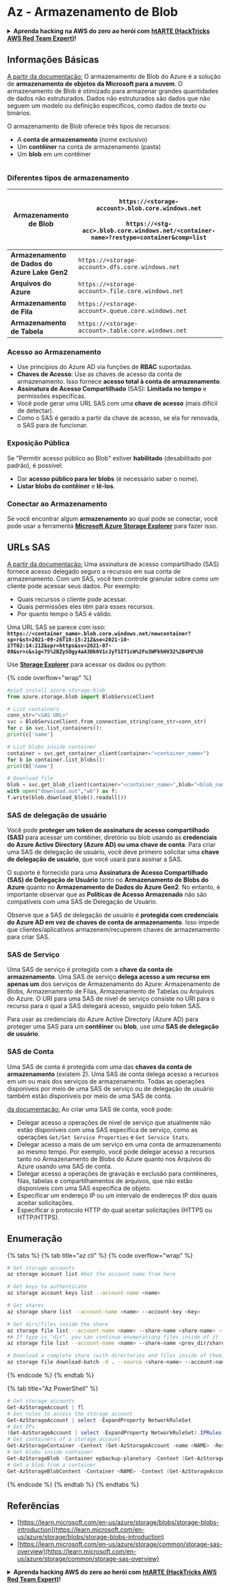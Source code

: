 # Az - Armazenamento de Blob

<details>

<summary><strong>Aprenda hacking na AWS do zero ao herói com</strong> <a href="https://training.hacktricks.xyz/courses/arte"><strong>htARTE (HackTricks AWS Red Team Expert)</strong></a><strong>!</strong></summary>

Outras maneiras de apoiar o HackTricks:

- Se você deseja ver sua **empresa anunciada no HackTricks** ou **baixar o HackTricks em PDF**, verifique os [**PLANOS DE ASSINATURA**](https://github.com/sponsors/carlospolop)!
- Adquira [**produtos oficiais PEASS & HackTricks**](https://peass.creator-spring.com)
- Descubra [**A Família PEASS**](https://opensea.io/collection/the-peass-family), nossa coleção exclusiva de [**NFTs**](https://opensea.io/collection/the-peass-family)
- **Junte-se ao** 💬 [**grupo Discord**](https://discord.gg/hRep4RUj7f) ou ao [**grupo telegram**](https://t.me/peass) ou **siga-nos** no **Twitter** 🐦 [**@hacktricks\_live**](https://twitter.com/hacktricks\_live)**.**
- **Compartilhe seus truques de hacking enviando PRs para os repositórios** [**HackTricks**](https://github.com/carlospolop/hacktricks) e [**HackTricks Cloud**](https://github.com/carlospolop/hacktricks-cloud).

</details>

## Informações Básicas

[A partir da documentação:](https://learn.microsoft.com/en-us/azure/storage/blobs/storage-blobs-overview) O armazenamento de Blob do Azure é a solução de **armazenamento de objetos da Microsoft para a nuvem**. O armazenamento de Blob é otimizado para armazenar grandes quantidades de dados não estruturados. Dados não estruturados são dados que não seguem um modelo ou definição específicos, como dados de texto ou binários.

O armazenamento de Blob oferece três tipos de recursos:

- A **conta de armazenamento** (nome exclusivo)
- Um **contêiner** na conta de armazenamento (pasta)
- Um **blob** em um contêiner

<figure><img src="../../../.gitbook/assets/image (114).png" alt=""><figcaption></figcaption></figure>

### Diferentes tipos de armazenamento

| **Armazenamento de Blob**        | <p><code>https://&#x3C;storage-account>.blob.core.windows.net</code><br><br><code>https://&#x3C;stg-acc>.blob.core.windows.net/&#x3C;container-name>?restype=container&#x26;comp=list</code></p> |
| -------------------------------- | ------------------------------------------------------------------------------------------------------------------------------------------------------------------------------------------------ |
| **Armazenamento de Dados do Azure Lake Gen2** | `https://<storage-account>.dfs.core.windows.net`                                                                                                                                                 |
| **Arquivos do Azure**            | `https://<storage-account>.file.core.windows.net`                                                                                                                                                |
| **Armazenamento de Fila**        | `https://<storage-account>.queue.core.windows.net`                                                                                                                                               |
| **Armazenamento de Tabela**      | `https://<storage-account>.table.core.windows.net`                                                                                                                                               |

### Acesso ao Armazenamento <a href="#about-blob-storage" id="about-blob-storage"></a>

- Use princípios do Azure AD via funções de **RBAC** suportadas.
- **Chaves de Acesso**: Use as chaves de acesso da conta de armazenamento. Isso fornece **acesso total à conta de armazenamento**.
- **Assinatura de Acesso Compartilhado** (SAS): **Limitada no tempo** e permissões específicas.
- Você pode gerar uma URL SAS com uma **chave de acesso** (mais difícil de detectar).
- Como o SAS é gerado a partir da chave de acesso, se ela for renovada, o SAS para de funcionar.

### Exposição Pública

Se "Permitir acesso público ao Blob" estiver **habilitado** (desabilitado por padrão), é possível:

- Dar **acesso público para ler blobs** (é necessário saber o nome).
- **Listar blobs do contêiner** e **lê-los**.

### Conectar ao Armazenamento

Se você encontrar algum **armazenamento** ao qual pode se conectar, você pode usar a ferramenta [**Microsoft Azure Storage Explorer**](https://azure.microsoft.com/es-es/products/storage/storage-explorer/) para fazer isso.

## URLs SAS

[A partir da documentação:](https://learn.microsoft.com/en-us/azure/storage/common/storage-sas-overview) Uma assinatura de acesso compartilhado (SAS) fornece acesso delegado seguro a recursos em sua conta de armazenamento. Com um SAS, você tem controle granular sobre como um cliente pode acessar seus dados. Por exemplo:

- Quais recursos o cliente pode acessar.
- Quais permissões eles têm para esses recursos.
- Por quanto tempo o SAS é válido.

Uma URL SAS se parece com isso: **`https://<container_name>.blob.core.windows.net/newcontainer?sp=r&st=2021-09-26T18:15:21Z&se=2021-10-27T02:14:21Z&spr=https&sv=2021-07-08&sr=c&sig=7S%2BZySOgy4aA3Dk0V1cJyTSIf1cW%2Fu3WFkhHV32%2B4PE%3D`**

Use [**Storage Explorer**](https://azure.microsoft.com/en-us/features/storage-explorer/) para acessar os dados ou python:

{% code overflow="wrap" %}
```python
#pip3 install azure-storage-blob
from azure.storage.blob import BlobServiceClient

# List containers
conn_str="<SAS URL>"
svc = BlobServiceClient.from_connection_string(conn_str=conn_str)
for c in svc.list_containers():
print(c['name']

# List blobs inside conteiner
container = svc.get_container_client(container="<container_name>")
for b in container.list_blobs():
print(b['name']

# Download file
blob = svc.get_blob_client(container="<container_name>",blob="<blob_name>")
with open("download.out","wb") as f:
f.write(blob.download_blob().readall())
```
### SAS de delegação de usuário <a href="#user-delegation-sas" id="user-delegation-sas"></a>

Você pode **proteger um token de assinatura de acesso compartilhado (SAS)** para acessar um contêiner, diretório ou blob usando as **credenciais do Azure Active Directory (Azure AD) ou uma chave de conta**. Para criar uma SAS de delegação de usuário, você deve primeiro solicitar uma **chave de delegação de usuário**, que você usará para assinar a SAS.

O suporte é fornecido para uma **Assinatura de Acesso Compartilhado (SAS) de Delegação de Usuário** tanto no **Armazenamento de Blobs do Azure** quanto no **Armazenamento de Dados do Azure Gen2**. No entanto, é importante observar que as **Políticas de Acesso Armazenado** não são compatíveis com uma SAS de Delegação de Usuário.

Observe que a SAS de delegação de usuário é **protegida com credenciais do Azure AD em vez de chaves de conta de armazenamento**. Isso impede que clientes/aplicativos armazenem/recuperem chaves de armazenamento para criar SAS.

### SAS de Serviço

Uma SAS de serviço é protegida com a **chave da conta de armazenamento**. Uma SAS de serviço **delega acesso a um recurso em apenas um** dos serviços de Armazenamento do Azure: Armazenamento de Blobs, Armazenamento de Filas, Armazenamento de Tabelas ou Arquivos do Azure. O URI para uma SAS de nível de serviço consiste no URI para o recurso para o qual a SAS delegará acesso, seguido pelo token SAS.

Para usar as credenciais do Azure Active Directory (Azure AD) para proteger uma SAS para um **contêiner** ou **blob**, use uma **SAS de delegação de usuário**.

### SAS de Conta

Uma SAS de conta é protegida com uma das **chaves da conta de armazenamento** (existem 2). Uma SAS de conta delega acesso a recursos em um ou mais dos serviços de armazenamento. Todas as operações disponíveis por meio de uma SAS de serviço ou de delegação de usuário também estão disponíveis por meio de uma SAS de conta.

[da documentação:](https://learn.microsoft.com/en-us/rest/api/storageservices/create-account-sas) Ao criar uma SAS de conta, você pode:

* Delegar acesso a operações de nível de serviço que atualmente não estão disponíveis com uma SAS específica de serviço, como as operações `Get/Set Service Properties` e `Get Service Stats`.
* Delegar acesso a mais de um serviço em uma conta de armazenamento ao mesmo tempo. Por exemplo, você pode delegar acesso a recursos tanto no Armazenamento de Blobs do Azure quanto nos Arquivos do Azure usando uma SAS de conta.
* Delegar acesso a operações de gravação e exclusão para contêineres, filas, tabelas e compartilhamentos de arquivos, que não estão disponíveis com uma SAS específica de objeto.
* Especificar um endereço IP ou um intervalo de endereços IP dos quais aceitar solicitações.
* Especificar o protocolo HTTP do qual aceitar solicitações (HTTPS ou HTTP/HTTPS).

## Enumeração

{% tabs %}
{% tab title="az cli" %}
{% code overflow="wrap" %}
```bash
# Get storage accounts
az storage account list #Get the account name from here

# Get keys to authenticate
az storage account keys list --account-name <name>

# Get shares
az storage share list --account-name <name> --account-key <key>

# Get dirs/files inside the share
az storage file list --account-name <name> --share-name <share-name> --account-key <key>
## If type is "dir", you can continue enumerationg files inside of it
az storage file list --account-name <name> --share-name <prev_dir/share-name> --account-key <key>

# Download a complete share (with directories and files inside of them)
az storage file download-batch -d . --source <share-name> --account-name <name> --account-key <key>
```
{% endcode %}
{% endtab %}

{% tab title="Az PowerShell" %}
```powershell
# Get storage accounts
Get-AzStorageAccount | fl
# Get rules to access the storage account
Get-AzStorageAccount | select -ExpandProperty NetworkRuleSet
# Get IPs
(Get-AzStorageAccount | select -ExpandProperty NetworkRuleSet).IPRules
# Get containers of a storage account
Get-AzStorageContainer -Context (Get-AzStorageAccount -name <NAME> -ResourceGroupName <NAME>).context
# Get blobs inside container
Get-AzStorageBlob -Container epbackup-planetary -Context (Get-AzStorageAccount -name <name> -ResourceGroupName <name>).context
# Get a blob from a container
Get-AzStorageBlobContent -Container <NAME> -Context (Get-AzStorageAccount -name <NAME> -ResourceGroupName <NAME>).context -Blob <blob_name> -Destination .\Desktop\filename.txt
```
{% endcode %}
{% endtab %}
{% endtabs %}

## Referências

* [https://learn.microsoft.com/en-us/azure/storage/blobs/storage-blobs-introduction](https://learn.microsoft.com/en-us/azure/storage/blobs/storage-blobs-introduction)
* [https://learn.microsoft.com/en-us/azure/storage/common/storage-sas-overview](https://learn.microsoft.com/en-us/azure/storage/common/storage-sas-overview)

<details>

<summary><strong>Aprenda hacking AWS do zero ao herói com</strong> <a href="https://training.hacktricks.xyz/courses/arte"><strong>htARTE (HackTricks AWS Red Team Expert)</strong></a><strong>!</strong></summary>

Outras formas de apoiar o HackTricks:

* Se você deseja ver sua **empresa anunciada no HackTricks** ou **baixar o HackTricks em PDF**, verifique os [**PLANOS DE ASSINATURA**](https://github.com/sponsors/carlospolop)!
* Adquira o [**oficial PEASS & HackTricks swag**](https://peass.creator-spring.com)
* Descubra [**A Família PEASS**](https://opensea.io/collection/the-peass-family), nossa coleção exclusiva de [**NFTs**](https://opensea.io/collection/the-peass-family)
* **Junte-se ao** 💬 [**grupo Discord**](https://discord.gg/hRep4RUj7f) ou ao [**grupo telegram**](https://t.me/peass) ou **siga-nos** no **Twitter** 🐦 [**@hacktricks\_live**](https://twitter.com/hacktricks\_live)**.**
* **Compartilhe seus truques de hacking enviando PRs para os repositórios** [**HackTricks**](https://github.com/carlospolop/hacktricks) e [**HackTricks Cloud**](https://github.com/carlospolop/hacktricks-cloud).

</details>
